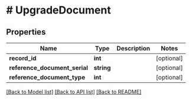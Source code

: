 # # UpgradeDocument

## Properties

Name | Type | Description | Notes
------------ | ------------- | ------------- | -------------
**record_id** | **int** |  | [optional]
**reference_document_serial** | **string** |  | [optional]
**reference_document_type** | **int** |  | [optional]

[[Back to Model list]](../../README.md#models) [[Back to API list]](../../README.md#endpoints) [[Back to README]](../../README.md)
